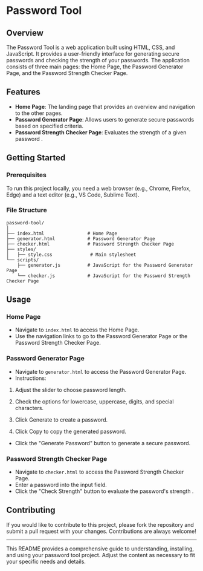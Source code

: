 # Password Tool

## Overview

The Password Tool is a web application built using HTML, CSS, and JavaScript. It provides a user-friendly interface for generating secure passwords and checking the strength of your passwords. The application consists of three main pages: the Home Page, the Password Generator Page, and the Password Strength Checker Page.

## Features

- **Home Page**: The landing page that provides an overview and navigation to the other pages.
- **Password Generator Page**: Allows users to generate secure passwords based on specified criteria.
- **Password Strength Checker Page**: Evaluates the strength of a given password .

## Getting Started

### Prerequisites

To run this project locally, you need a web browser (e.g., Chrome, Firefox, Edge) and a text editor (e.g., VS Code, Sublime Text).


### File Structure

```
password-tool/
│
├── index.html                # Home Page
├── generator.html            # Password Generator Page
├── checker.html              # Password Strength Checker Page
├── styles/
│   ├── style.css              # Main stylesheet
└── scripts/
    ├── generator.js          # JavaScript for the Password Generator Page
    └── checker.js            # JavaScript for the Password Strength Checker Page
```

## Usage

### Home Page

- Navigate to `index.html` to access the Home Page.
- Use the navigation links to go to the Password Generator Page or the Password Strength Checker Page.

### Password Generator Page

- Navigate to `generator.html` to access the Password Generator Page.
- Instructions:
1. Adjust the slider to choose password length.

2. Check the options for lowercase, uppercase, digits, and special characters.

3. Click Generate to create a password.

4. Click Copy to copy the generated password.
  
-  Click the "Generate Password" button to generate a secure password.

### Password Strength Checker Page

- Navigate to `checker.html` to access the Password Strength Checker Page.
- Enter a password into the input field.
- Click the "Check Strength" button to evaluate the password's strength .

## Contributing

If you would like to contribute to this project, please fork the repository and submit a pull request with your changes. Contributions are always welcome!

---

This README provides a comprehensive guide to understanding, installing, and using your password tool project. Adjust the content as necessary to fit your specific needs and details.
